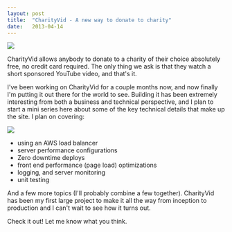 ```yaml
---
layout: post
title:  "CharityVid - A new way to donate to charity"
date:   2013-04-14
---
```


![](http://1.bp.blogspot.com/-nFJjOIwV1bM/UWscXbfPO1I/AAAAAAAAAcA/RRgsCCYqYKU/s1600/logo.png)

CharityVid allows anybody to donate to a charity of their choice absolutely free, no credit card required. The only thing we ask is that they watch a short sponsored YouTube video, and that's it.

I've been working on CharityVid for a couple months now, and now finally I'm putting it out there for the world to see. Building it has been extremely interesting from both a&nbsp;business&nbsp;and technical perspective, and I plan to start a mini series here about some of the key&nbsp;technical&nbsp;details that make up the site. I plan on covering:

![](http://4.bp.blogspot.com/-oU5NKBOUxX0/UWssGZgAQBI/AAAAAAAAAcY/o2a5sHXth1g/s320/charityvid.png)

*   using an AWS load balancer
*   server performance configurations
*   Zero downtime deploys
*   front end performance (page load) optimizations
*   logging, and server monitoring
*   unit testing

And a few more topics (I'll probably combine a few together). CharityVid has been my first large project to make it all the way from inception to production and I can't wait to see how it turns out.

Check it out! Let me know what you think.
